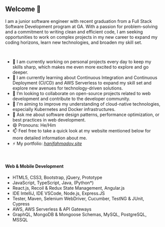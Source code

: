 ## Welcome 👋

I am a junior software engineer with recent graduation from a Full Stack Software Development program at GA. With a passion for problem-solving and a commitment to writing clean and efficient code, I am seeking opportunities to work on complex projects in my new career to expand my coding horizons, learn new technologies, and broaden my skill set.

<br/>

- 🔭 I am currently working on personal projects every day to keep my skills sharp, which makes me even more excited to explore and go deeper.
- 🌱 I am currently learning about Continuous Integration and Continuous Deployment (CI/CD) and AWS Serverless to expand my skill set and explore new avenues for technology-driven solutions.
- 👯 I’m looking to collaborate on open-source projects related to web development and contribute to the developer community.
- 🤔 I'm aiming to improve my understanding of cloud-native technologies, especially Kubernetes and Docker infrastructures.
- 💬 Ask me about software design patterns, performance optimization, or best practices in web development.
- 😄 Pronouns: He/Him
- 📫 Feel free to take a quick look at my website mentioned below for more detailed information about me.
- ⚡ My portfolio: *[hanifahmadov.site](https://www.hanifahmadov.site/)*
  
<br/>


#### Web & Mobile Development
* HTML5, CSS3, Bootstrap, jQuery, Prototype
* JavaScript, TypeScript, Java, (Python*)
* React.js, Recoil & Redux State Management, Angular.js
*  IDE IntelliJ, IDE VSCode, Node.js, Express.JS
* Tester, Maven, Selenium WebDriver, Cucumber, TestNG & JUnit, Cypress
* AWS, AWS Serverless & API Gateways
* GraphQL, MongoDB & Mongoose Schemas,  MySQL, PostgreSQL, MSSQL



